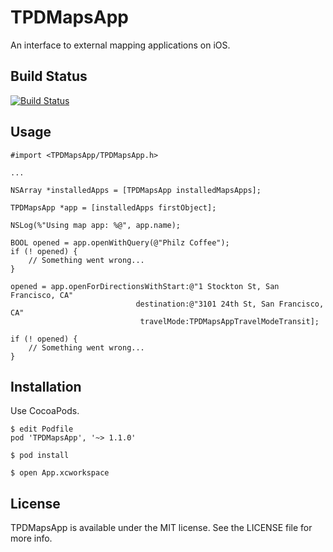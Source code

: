 # TPDMapsApp

An interface to external mapping applications on iOS.

## Build Status

[![Build Status](https://travis-ci.org/trussworks/TPDMapsApp.svg)](https://travis-ci.org/trussworks/TPDMapsApp)

## Usage

    #import <TPDMapsApp/TPDMapsApp.h>

    ...

    NSArray *installedApps = [TPDMapsApp installedMapsApps];

    TPDMapsApp *app = [installedApps firstObject];

    NSLog(%"Using map app: %@", app.name);

    BOOL opened = app.openWithQuery(@"Philz Coffee");
    if (! opened) {
        // Something went wrong...
    }

    opened = app.openForDirectionsWithStart:@"1 Stockton St, San Francisco, CA"
                                destination:@"3101 24th St, San Francisco, CA"
                                 travelMode:TPDMapsAppTravelModeTransit];

    if (! opened) {
        // Something went wrong...
    }

## Installation

Use CocoaPods.

    $ edit Podfile
    pod 'TPDMapsApp', '~> 1.1.0'

    $ pod install

    $ open App.xcworkspace

## License

TPDMapsApp is available under the MIT license. See the LICENSE file for more info.
